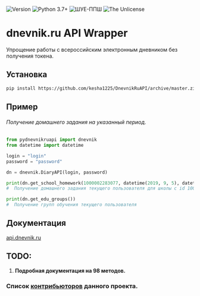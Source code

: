 <p>
  <img alt="Version" src="https://img.shields.io/badge/version-alpha-blue.svg?cacheSeconds=2592000" />
  <img alt="Python 3.7+" src="https://img.shields.io/badge/Python-3.7+-%23FFD242" />
  <img alt="ШУЕ-ППШ" src="https://img.shields.io/badge/%D0%A8%D0%A3%D0%95-%D0%9F%D0%9F%D0%A8-red" />
  <img alt="The Unlicense" src="https://img.shields.io/badge/license-The%20Unlicense-blue" />
</p>

<h1 align="left">  dnevnik.ru API Wrapper </h1>
<p align="left">Упрощение работы с всероссийским электронным дневником без получения токена.

## Установка

```sh
pip install https://github.com/kesha1225/DnevnikRuAPI/archive/master.zip --upgrade
```

## Пример
###### Получение домашнего задания на указанный период.

```python
from pydnevnikruapi import dnevnik
from datetime import datetime

login = "login"
password = "password"

dn = dnevnik.DiaryAPI(login, password)

print(dn.get_school_homework(1000002283077, datetime(2019, 9, 5), datetime(2019, 9, 15)))
#  Получение домашнего задания текущего пользователя для школы с id 1000002283077 в период с 05-09-2019 по 15-09-2019

print(dn.get_edu_groups())
#  Получение групп обучения текущего пользователя
```

## Документация
[api.dnevnik.ru](https://api.dnevnik.ru/partners/swagger/ui/index#/)


 ## TODO:
 1. **Подробная документация на 98 методов.**

 ### Список [контрибьюторов](https://github.com/kesha1225/DnevnikRuAPI/graphs/contributors) данного проекта.

